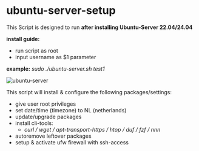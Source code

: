 # ubuntu-server-setup

This Script is designed to run **after installing Ubuntu-Server 22.04/24.04**

**install guide:**
  - run script as root
  - input username as $1 parameter
    
**example:**  *sudo ./ubuntu-server.sh test1*
                    
![ubuntu-server](https://github.com/user-attachments/assets/f951dfc8-bebf-4102-9637-106fe8eb1fe2)

This script will install & configure the following packages/settings:
- give user root privileges
- set date/time (timezone) to NL (netherlands)
- update/upgrade packages
- install cli-tools:
  - *curl / wget / apt-transport-https / htop / duf / fzf / nnn*
- autoremove leftover packages
- setup & activate ufw firewall with ssh-access
